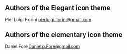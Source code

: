 Authors of the Elegant icon theme
---------------------------------

Pier Luigi Fiorini <pierluigi.fiorini@gmail.com>

Authors of the elementary icon theme
------------------------------------

Daniel Foré <Daniel.p.Fore@gmail.com>
